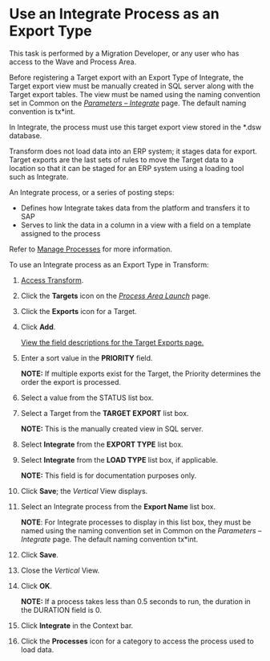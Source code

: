 # Use an Integrate Process as an Export Type

This task is performed by a Migration Developer, or any user who has
access to the Wave and Process Area.

Before registering a Target export with an Export Type of Integrate, the
Target export view must be manually created in SQL server along with the
Target export tables. The view must be named using the naming convention
set in Common on the *[Parameters –
Integrate](../../../Platform/Common/Page_Desc/Parameters_Integrate.htm)*
page. The default naming convention is tx\*int.

In Integrate, the process must use this target export view stored in the
\*.dsw database.

Transform does not load data into an ERP system; it stages data for
export. Target exports are the last sets of rules to move the Target
data to a location so that it can be staged for an ERP system using a
loading tool such as Integrate.

An Integrate process, or a series of posting steps:

  - Defines how Integrate takes data from the platform and transfers it
    to SAP
  - Serves to link the data in a column in a view with a field on a
    template assigned to the process

Refer to [Manage
Processes](../../../Platform/Integrate/Use_Cases/Manage_Processes.htm)
for more information.

To use an Integrate process as an Export Type in Transform:

1.  [Access Transform](../Config/Access_Transform.htm).

2.  Click the <span style="font-weight: bold;">Targets</span> icon on
    the <span style="font-style: italic;">[Process Area
    Launch](../Page_Desc/Process_Area_Launch.htm)</span> page.

3.  Click the <span style="font-weight: bold;">Exports</span> icon for a
    Target.

4.  Click <span style="font-weight: bold;">Add</span>.
    
    [View the field descriptions for the Target Exports
    page.](../Page_Desc/Target_Exports_H.htm)

5.  Enter a sort value in the
    <span style="font-weight: bold;">PRIORITY</span> field.
    
    **NOTE:** If multiple exports exist for the Target, the Priority
    determines the order the export is processed.

6.  Select a value from the
    <span id="Status" class="popUpLink">STATUS</span> list box.

7.  Select a Target from the <span style="font-weight: bold;">TARGET
    EXPORT</span> list box.
    
    **NOTE:** This is the manually created view in SQL server.

8.  Select <span style="font-weight: bold;">Integrate</span> from the
    **EXPORT TYPE** list box.

9.  Select **Integrate** from the <span style="font-weight: bold;">LOAD
    TYPE</span> list box, if applicable.
    
    **NOTE:** This field is for documentation purposes only.

10. Click <span style="font-weight: bold;">Save</span>; the
    <span style="font-style: italic;">Vertical</span> View displays.

11. Select an Integrate process from the
    <span style="font-weight: bold;">Export Name</span> list box.
    
    **NOTE**: For Integrate processes to display in this list box, they
    must be named using the naming convention set in Common on the
    *Parameters – Integrate* page. The default naming convention
    tx\*int.

12. Click <span style="font-weight: bold;">Save</span>.

13. Close the <span style="font-style: italic;">Vertical</span> View.

14. Click <span style="font-weight: bold;">OK</span>.
    
    **NOTE:** If a process takes less than 0.5 seconds to run, the
    duration in the DURATION field is 0.

15. Click <span style="font-weight: bold;">Integrate</span> in the
    Context bar.

16. Click the <span style="font-weight: bold;">Processes</span> icon for
    a category to access the process used to load data.

